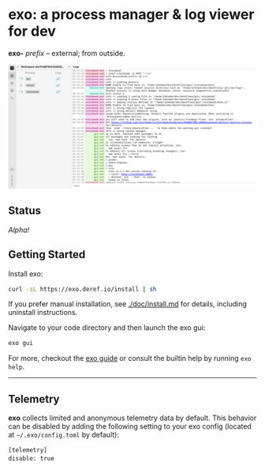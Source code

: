 # exo: a process manager & log viewer for dev

**exo-** _prefix_ – external; from outside.

![The Exo GUI](https://github.com/deref/exo/blob/main/doc/screenshot-light.png?raw=true)

## Status

_Alpha!_

## Getting Started

Install exo:

```bash
curl -sL https://exo.deref.io/install | sh
```

If you prefer manual installation, see [./doc/install.md](./doc/install.md) for
details, including uninstall instructions.

Navigate to your code directory and then launch the exo gui:

```bash
exo gui
```

For more, checkout the [exo guide](./doc/guide.md) or consult the
builtin help by running `exo help`.

---

## Telemetry

**exo** collects limited and anonymous telemetry data by default. This behavior
can be disabled by adding the following setting to your exo config (located at
`~/.exo/config.toml` by default):

```bash
[telemetry]
disable: true
```

